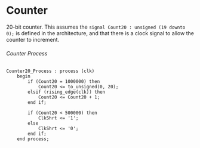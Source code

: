 # Counter

20-bit counter. This assumes the ```signal Count20 : unsigned (19 downto 0);``` is defined in the architecture,
and that there is a clock signal to allow the counter to increment.

###### Counter Process
```
Counter20_Process : process (clk)
    begin
        if (Count20 = 1000000) then 
            Count20 <= to_unsigned(0, 20);
        elsif (rising_edge(clk)) then
            Count20 <= Count20 + 1;
        end if;
        
        if (Count20 < 500000) then
            ClkShrt <= '1';
        else 
            ClkShrt <= '0';
        end if;
    end process;
```